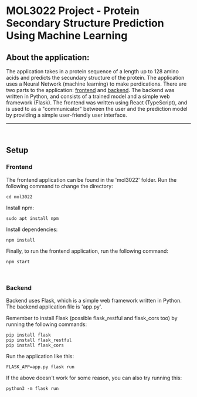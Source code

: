 # MOL3022 Project - Protein Secondary Structure Prediction Using Machine Learning

## About the application:

The application takes in a protein sequence of a length up to 128 amino acids and predicts the secundary structure of the protein. The application uses a Neural Network (machine learning) to make perdications. There are two parts to the application: [frontend](#frontend) and [backend](#backend). The backend was written in Python, and consists of a trained model and a simple web framework (Flask). The frontend was written using React (TypeScript), and is used to as a "communicator" between the user and the prediction model by providing a simple user-friendly user interface. 

---------

&nbsp;

## Setup

### Frontend

The frontend application can be found in the 'mol3022' folder. Run the following command to change the directory:

```
cd mol3022
```

Install npm:

```
sudo apt install npm
```

Install dependencies:

```
npm install
```

Finally, to run the frontend application, run the following command:
```
npm start
```

&nbsp;

### Backend

Backend uses Flask, which is a simple web framework written in Python. The backend application file is 'app.py'.

Remember to install Flask (possible flask_restful and flask_cors too) by running the following commands:

```
pip install flask
pip install flask_restful
pip install flask_cors
```

Run the application like this:

```
FLASK_APP=app.py flask run
```

If the above doesn't work for some reason, you can also try running this:

```
python3 -m flask run
```